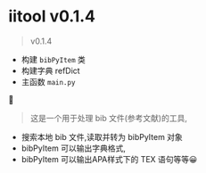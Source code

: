 # iitool v0.1.4
> v0.1.4 

 - 构建 `bibPyItem` 类
 - 构建字典 refDict
 - 主函数 `main.py`

👻

> 这是一个用于处理 bib 文件(参考文献)的工具,

- 搜索本地 bib 文件,读取并转为 bibPyItem 对象
- bibPyItem 可以输出字典格式,
- bibPyItem 可以输出APA样式下的 TEX 语句等等😀

